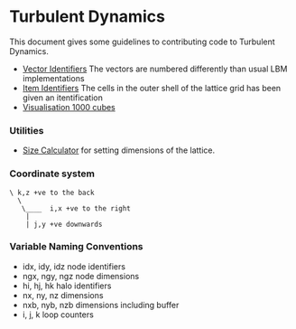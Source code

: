 # Turbulent Dynamics
This document gives some guidelines to contributing code to Turbulent Dynamics.

 * [Vector Identifiers](graphics/arrows.html) The vectors are numbered differently than usual LBM implementations
 * [Item Identifiers](graphics/cube.html) The cells in the outer shell of the lattice grid has been given an itentification
 * [Visualisation 1000 cubes](graphics/1000.html) 

### Utilities
 
 * [Size Calculator](tools/calc-sizes.html) for setting dimensions of the lattice.

### Coordinate system
```
\ k,z +ve to the back
  \
   \____  i,x +ve to the right
    |
    | j,y +ve downwards
``` 

### Variable Naming Conventions
 * idx, idy, idz node identifiers
 * ngx, ngy, ngz node dimensions
 * hi, hj, hk halo identifiers
 * nx, ny, nz dimensions
 * nxb, nyb, nzb dimensions including buffer
 * i, j, k loop counters
